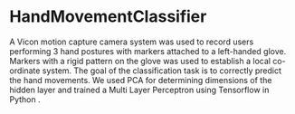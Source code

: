 # HandMovementClassifier
A Vicon motion capture camera system was used to record users performing 3 hand postures with markers attached to a left-handed glove. 
Markers with a rigid pattern on the glove was used to establish a local co-ordinate system. 
The goal of the classification task is to correctly predict the hand movements.
We used PCA for determining dimensions of the hidden layer and  trained a Multi Layer Perceptron using Tensorflow in Python .
